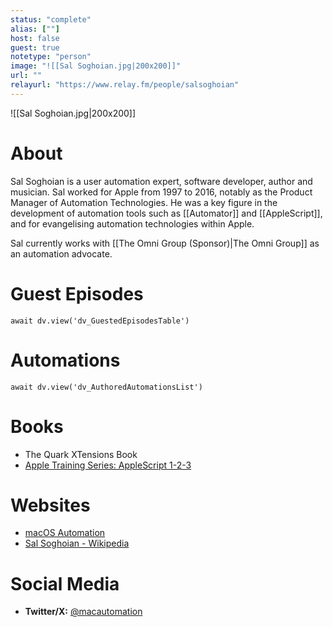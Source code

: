 ```yaml
---
status: "complete"
alias: [""]
host: false
guest: true
notetype: "person"
image: "![[Sal Soghoian.jpg|200x200]]"
url: ""
relayurl: "https://www.relay.fm/people/salsoghoian"
---
```


![[Sal Soghoian.jpg|200x200]]

# About
Sal Soghoian is a user automation expert, software developer, author and musician. Sal worked for Apple from 1997 to 2016, notably as the Product Manager of Automation Technologies. He was a key figure in the development of automation tools such as [[Automator]] and [[AppleScript]], and for evangelising automation technologies within Apple.

Sal currently works with [[The Omni Group (Sponsor)|The Omni Group]] as an automation advocate.

# Guest Episodes
```dataviewjs
await dv.view('dv_GuestedEpisodesTable')
```
# Automations
```dataviewjs
await dv.view('dv_AuthoredAutomationsList')
```

# Books
- The Quark XTensions Book
- [Apple Training Series: AppleScript 1-2-3](https://books.apple.com/us/book/apple-training-series/id394135296)

# Websites
- [macOS Automation](http://www.macosxautomation.com)
- [Sal Soghoian - Wikipedia](https://en.wikipedia.org/wiki/Sal_Soghoian)

# Social Media
- **Twitter/X:** [@macautomation](https://twitter.com/macautomation)